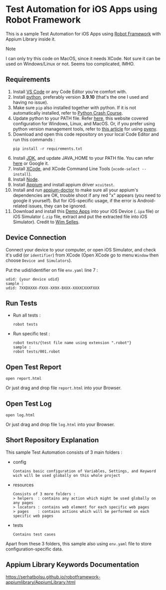 # Test Automation for iOS Apps using Robot Framework

This is a sample Test Automation for iOS Apps using [Robot Framework](https://robotframework.org/) with Appium Library inside it.

> [!NOTE]  
> I can only try this code on MacOS, since it needs XCode. Not sure it can be used on Windows/Linux or not. Seems too complicated, IMHO.

## Requirements

1. Install [VS Code](https://code.visualstudio.com/) or any Code Editor you're comfort with.
2. Install [python](https://www.python.org/), preferably version **3.9.10** (that's the one I used and having no issue).
3. Make sure `pip` also installed together with python. If it is not automatically installed, refer to [Python Crash Course](https://ehmatthes.github.io/pcc/chapter_12/installing_pip.html).
4. Update python to your PATH file. Refer [here](https://realpython.com/add-python-to-path/), this website covered configuration for Windows, Linux, and MacOS. Or, if you prefer using python version management tools, refer to [this article](https://medium.com/@zorozeri/how-to-install-pyenv-and-manage-pythonversion-on-your-local-machine-241b119b7ae9) for using [pyenv](https://github.com/pyenv/pyenv).
5. Download and open this code repository on your local Code Editor and run this commands :
   ```
   pip install -r requirements.txt
   ```
6. Install [JDK](https://www.oracle.com/id/java/technologies/downloads/), and update JAVA_HOME to your PATH file. You can refer [here](https://medium.com/@omurdenden/set-java-home-and-bin-directory-for-appium-testing-in-macos-f8cee3fe56b4) or Google it.
7. Install [XCode](https://apps.apple.com/us/app/xcode/id497799835?mt=12), and XCode Command Line Tools (`xcode-select --install`).
8. Install [Node](https://nodejs.org/en/download/package-manager).
9. Install [Appium](https://appium.io/docs/en/2.2/quickstart/install/) and install appium driver `xcuitest`.
10. Install and run [appium-doctor](https://www.npmjs.com/package/appium-doctor) to make sure all your appium's dependencies are OK, trouble shoot if any red "x" appears (you need to google it yourself). But for iOS-specific usage, if the error is Android-related issues, they can be ignored.
11. Download and install this [Demo Apps](https://github.com/saucelabs/my-demo-app-rn/releases) into your iOS Device (`.ipa` file) or iOS Simulator (`.zip` file, extract and put the extracted file into iOS Simulator). Credit to [Wim Selles](https://github.com/wswebcreation).

## Device Connection

Connect your device to your computer, or open iOS Simulator, and check it's udid (or `identifier`) from XCode (Open XCode go to menu `Window` then choose `Device and Simulators`). 

Put the udid/identifier on file `env.yaml` line 7 : 
```
udid: {your device udid}
sample : 
udid: 7XXDXXXX-FXXX-XX9X-8XXX-XXXXCXXXFXXX
```

## Run Tests
* Run all tests : 
   ```
   robot tests
   ```

* Run specific test : 
   ```
   robot tests/{test file name using extension ".robot"}
   sample :
   robot tests/001.robot
   ```

## Open Test Report
    open report.html
   Or just drag and drop file `report.html` into your Browser.

## Open Test Log
    open log.html
   Or just drag and drop file `log.html` into your Browser.

## Short Repository Explanation

This sample Test Automation consists of 3 main folders : 

* config
   ```
   Contains basic configuration of Variables, Settings, and Keyword wich will be used globally on this whole project
   ```
* resources
   ```
   Consists of 3 more folders :
   > helpers  : contains any action which might be used globally on any pages
   > locators : contains web element for each specific web pages
   > pages    : contains actions which will be performed on each specific web pages
   ```
* tests
   ```
   Contains test cases
   ```

Apart from these 3 folders, this sample also using `env.yaml` file to store configuration-specific data.

## Appium Library Keywords Documentation

https://serhatbolsu.github.io/robotframework-appiumlibrary/AppiumLibrary.html

